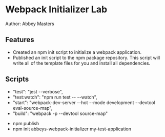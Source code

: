 # Webpack Initializer Lab

Author: Abbey Masters

## Features
* Created an npm init script to initialize a webpack application.
* Published an init script to the npm package repository. This script will write all of the template files for you and install all dependencies.

## Scripts
  * "test": "jest --verbose",
  * "test:watch": "npm run test -- --watch",
  * "start": "webpack-dev-server --hot --mode development --devtool eval-source-map",
  * "build": "webpack -p --devtool source-map"


- npm publish
- npm init abbeys-webpack-initializer my-test-application